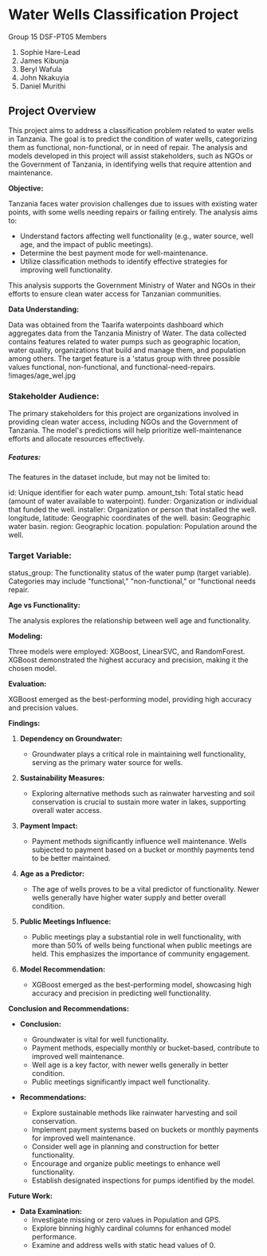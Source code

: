 # Water Wells Classification Project

Group 15 DSF-PT05
Members
1. Sophie Hare-Lead
2. James Kibunja
4. Beryl Wafula
5. John Nkakuyia
6. Daniel Murithi

## Project Overview
This project aims to address a classification problem related to water wells in Tanzania. The goal is to predict the condition of water wells, categorizing them as functional, non-functional, or in need of repair. The analysis and models developed in this project will assist stakeholders, such as NGOs or the Government of Tanzania, in identifying wells that require attention and maintenance.

**Objective:**

Tanzania faces water provision challenges due to issues with existing water points, with some wells needing repairs or failing entirely. The analysis aims to:
- Understand factors affecting well functionality (e.g., water source, well age, and the impact of public meetings).
- Determine the best payment mode for well-maintenance.
- Utilize classification methods to identify effective strategies for improving well functionality. 

This analysis supports the Government Ministry of Water and NGOs in their efforts to ensure clean water access for Tanzanian communities.

**Data Understanding:**

Data was obtained from the Taarifa waterpoints dashboard which aggregates data from the Tanzania Ministry of Water. The data collected contains features related to water pumps such as geographic location, water quality, organizations that build and manage them, and population among others. The target feature is a 'status group with three possible values functional, non-functional, and functional-need-repairs.
!images/age_wel.jpg

### Stakeholder Audience:
The primary stakeholders for this project are organizations involved in providing clean water access, including NGOs and the Government of Tanzania. The model's predictions will help prioritize well-maintenance efforts and allocate resources effectively.

##### Features:
The features in the dataset include, but may not be limited to:

id: Unique identifier for each water pump.
amount_tsh: Total static head (amount of water available to waterpoint).
funder: Organization or individual that funded the well.
installer: Organization or person that installed the well.
longitude, latitude: Geographic coordinates of the well.
basin: Geographic water basin.
region: Geographic location.
population: Population around the well.

### Target Variable:
status_group: The functionality status of the water pump (target variable). Categories may include "functional," "non-functional," or "functional needs repair.


**Age vs Functionality:**

The analysis explores the relationship between well age and functionality.

**Modeling:**

Three models were employed: XGBoost, LinearSVC, and RandomForest. XGBoost demonstrated the highest accuracy and precision, making it the chosen model.

**Evaluation:**

XGBoost emerged as the best-performing model, providing high accuracy and precision values.

**Findings:**

1. **Dependency on Groundwater:**
   - Groundwater plays a critical role in maintaining well functionality, serving as the primary water source for wells.

2. **Sustainability Measures:**
   - Exploring alternative methods such as rainwater harvesting and soil conservation is crucial to sustain more water in lakes, supporting overall water access.

3. **Payment Impact:**
   - Payment methods significantly influence well maintenance. Wells subjected to payment based on a bucket or monthly payments tend to be better maintained.

4. **Age as a Predictor:**
   - The age of wells proves to be a vital predictor of functionality. Newer wells generally have higher water supply and better overall condition.

5. **Public Meetings Influence:**
   - Public meetings play a substantial role in well functionality, with more than 50% of wells being functional when public meetings are held. This emphasizes the importance of community engagement.

6. **Model Recommendation:**
   - XGBoost emerged as the best-performing model, showcasing high accuracy and precision in predicting well functionality.

**Conclusion and Recommendations:**

- **Conclusion:**
  - Groundwater is vital for well functionality.
  - Payment methods, especially monthly or bucket-based, contribute to improved well maintenance.
  - Well age is a key factor, with newer wells generally in better condition.
  - Public meetings significantly impact well functionality.

- **Recommendations:**
  - Explore sustainable methods like rainwater harvesting and soil conservation.
  - Implement payment systems based on buckets or monthly payments for improved well maintenance.
  - Consider well age in planning and construction for better functionality.
  - Encourage and organize public meetings to enhance well functionality.
  - Establish designated inspections for pumps identified by the model.
  
**Future Work:**

- **Data Examination:**
  - Investigate missing or zero values in Population and GPS.
  - Explore binning highly cardinal columns for enhanced model performance.
  - Examine and address wells with static head values of 0.
